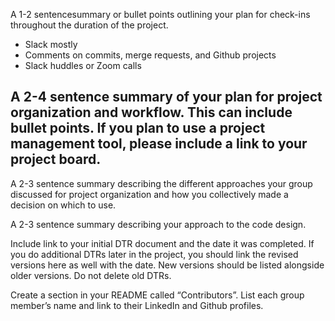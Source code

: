 A 1-2 sentencesummary or bullet points outlining your plan for check-ins throughout the duration of the project.
- Slack mostly
- Comments on commits, merge requests, and Github projects
- Slack huddles or Zoom calls

A 2-4 sentence summary of your plan for project organization and workflow. This can include bullet points. If you plan to use a project management tool, please include a link to your project board.
- 

A 2-3 sentence summary describing the different approaches your group discussed for project organization and how you collectively made a decision on which to use.

A 2-3 sentence summary describing your approach to the code design.

Include link to your initial DTR document and the date it was completed. If you do additional DTRs later in the project, you should link the revised versions here as well with the date. New versions should be listed alongside older versions. Do not delete old DTRs.

Create a section in your README called “Contributors”. List each group member’s name and link to their LinkedIn and Github profiles.